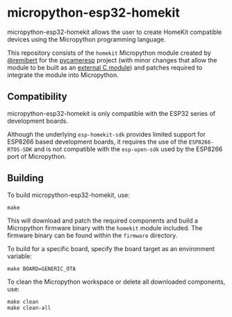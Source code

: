 # micropython-esp32-homekit
micropython-esp32-homekit allows the user to create HomeKit compatible devices using the Micropython programming language.

This repository consists of the `homekit` Micropython module created by [@remibert](https://github.com/remibert) for the [pycameresp](https://github.com/remibert/pycameresp) project (with minor changes that allow the module to be built as an [external C module](https://docs.micropython.org/en/latest/develop/cmodules.html)) and patches required to integrate the module into Micropython.

## Compatibility
micropython-esp32-homekit is only compatible with the ESP32 series of development boards. 

Although the underlying `esp-homekit-sdk` provides limited support for ESP8266 based development boards, it requires the use of the `ESP8266-RTOS-SDK` and is not compatible with the `esp-open-sdk` used by the ESP8266 port of Micropython.

## Building
To build micropython-esp32-homekit, use:
```
make
```
This will download and patch the required components and build a Micropython firmware binary with the `homekit` module included. The firmware binary can be found within the `firmware` directory.

To build for a specific board, specify the board target as an environment variable:
```
make BOARD=GENERIC_OTA
```

To clean the Micropython workspace or delete all downloaded components, use:
```
make clean
make clean-all
```